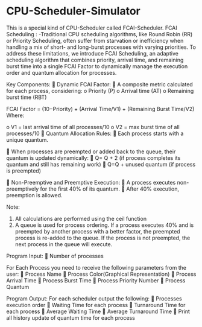 # CPU-Scheduler-Simulator
This is a special kind of CPU-Scheduler called FCAI-Scheduler.
FCAI Scheduling :
-Traditional CPU scheduling algorithms, like Round Robin (RR) or Priority
Scheduling, often suffer from starvation or inefficiency when handling a mix
of short- and long-burst processes with varying priorities. To address these
limitations, we introduce FCAI Scheduling, an adaptive scheduling algorithm
that combines priority, arrival time, and remaining burst time into a single
FCAI Factor to dynamically manage the execution order and quantum
allocation for processes.

Key Components:
 Dynamic FCAI Factor:
 A composite metric calculated for each process, considering:
o Priority (P)
o Arrival time (AT)
o Remaining burst time (RBT)

FCAI Factor = (10−Priority) + (Arrival Time/V1) + (Remaining Burst Time/V2)
Where:

o V1 = last arrival time of all processes/10
o V2 = max burst time of all processes/10
 Quantum Allocation Rules:
 Each process starts with a unique quantum.

 When processes are preempted or added back to the queue, their quantum is
updated dynamically:
 Q= Q + 2 (if process completes its quantum and still has remaining work)
 Q=Q + unused quantum (if process is preempted)

 Non-Preemptive and Preemptive Execution:
 A process executes non-preemptively for the first 40% of its quantum.
 After 40% execution, preemption is allowed.

Note:
1. All calculations are performed using the ceil function
2. A queue is used for process ordering. If a process executes 40% and is preempted
by another process with a better factor, the preempted process is re-added to the
queue. If the process is not preempted, the next process in the queue will execute.

Program Input:
 Number of processes

For Each Process you need to receive the following parameters from the user:
 Process Name
 Process Color(Graphical Representation)
 Process Arrival Time
 Process Burst Time
 Process Priority Number
 Process Quantum

Program Output:
For each scheduler output the following:
 Processes execution order
 Waiting Time for each process
 Turnaround Time for each process
 Average Waiting Time
 Average Turnaround Time
 Print all history update of quantum time for each process
